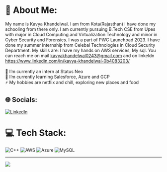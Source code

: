 # 💫 About Me:
My name is Kavya Khandelwal. I am from Kota(Rajasthan) i have done my schooling from there only. I am currently pursuing B.Tech CSE from Upes with major in Cloud Computing and Virtualization Technology and minor in Cyber Security and Forensics. I was a part of PWC Launchpad 2023. I have done my summer internship from Celebal Technologies in Cloud Security Department. My skills are: I have my hands on AWS services, My sql. You can reach me on mail kavyakhandelwal0243@gmail.com and on linkeldn https://www.linkedin.com/in/kavya-khandelwal-0b4083203/<br><br>🔭 I’m currently an intern at Status Neo<br>🌱 I’m currently learning Salesforce, Azure and GCP<br>⚡ My hobbies are netflix and chill, exploring new places and food


## 🌐 Socials:
[![LinkedIn](https://img.shields.io/badge/LinkedIn-%230077B5.svg?logo=linkedin&logoColor=white)](https://linkedin.com/in/kavya-khandelwal-0b4083203/) 

# 💻 Tech Stack:
![C++](https://img.shields.io/badge/c++-%2300599C.svg?style=for-the-badge&logo=c%2B%2B&logoColor=white) ![AWS](https://img.shields.io/badge/AWS-%23FF9900.svg?style=for-the-badge&logo=amazon-aws&logoColor=white) ![Azure](https://img.shields.io/badge/azure-%230072C6.svg?style=for-the-badge&logo=microsoftazure&logoColor=white) ![MySQL](https://img.shields.io/badge/mysql-%2300000f.svg?style=for-the-badge&logo=mysql&logoColor=white)


---
[![](https://visitcount.itsvg.in/api?id=kavya-k243&icon=0&color=0)](https://visitcount.itsvg.in)

<!-- Proudly created with GPRM ( https://gprm.itsvg.in ) -->


